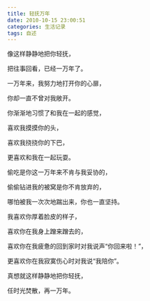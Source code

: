 ```yaml
---
title: 轻抚万年
date: 2010-10-15 23:00:51
categories: 生活记录
tags: 自述
---
```


像这样静静地把你轻抚，

把往事回看，已经一万年了。

一万年来，我努力地打开你的心扉，

你却一直不曾对我敞开。

你渐渐地习惯了和我在一起的感觉，

喜欢我摸摸你的头，

喜欢我挠挠你的下巴，

更喜欢和我在一起玩耍。

偷吃是你这一万年来不肯与我妥协的，

偷偷钻进我的被窝是你不肯放弃的，

哪怕被我一次次地踹出来，你也一直坚持。

我喜欢你厚着脸皮的样子，

喜欢你在我身上蹭来蹭去的，

喜欢你在我疲惫的回到家时对我说声“你回来啦！”，

更喜欢你在我寂寞伤心时对我说“我陪你”。

真想就这样静静地把你轻抚，

任时光焚散，再一万年。­
